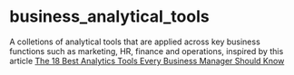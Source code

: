 # business_analytical_tools
A colletions of analytical tools that are applied across key business functions such as marketing, HR, finance and operations, inspired by this article [The 18 Best Analytics Tools Every Business Manager Should Know](https://www.forbes.com/sites/bernardmarr/2016/02/04/the-18-best-analytics-tools-every-business-manager-should-know/#6a1a4e8d5d39)


